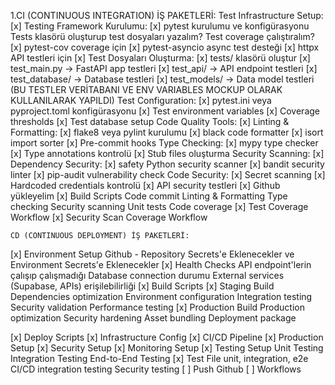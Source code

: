 1.CI (CONTINUOUS INTEGRATION) İŞ PAKETLERİ:
Test Infrastructure Setup:
[x] Testing Framework Kurulumu:
[x] pytest kurulumu ve konfigürasyonu
Tests klasörü oluşturup test dosyaları yazalım?
Test coverage çalıştıralım?
[x] pytest-cov coverage için
[x] pytest-asyncio async test desteği
[x] httpx API testleri için
[x] Test Dosyaları Oluşturma:
[x] tests/ klasörü oluştur
[x] test_main.py → FastAPI app testleri
[x] test_api/ → API endpoint testleri
[x] test_database/ → Database testleri
[x] test_models/ → Data model testleri
(BU TESTLER VERİTABANI VE ENV VARIABLES MOCKUP OLARAK KULLANILARAK YAPILDI)
Test Configuration:
[x] pytest.ini veya pyproject.toml konfigürasyonu
[x] Test environment variables
[x] Coverage thresholds
[x] Test database setup
    Code Quality Tools:
[x] Linting & Formatting:
[x] flake8 veya pylint kurulumu
[x] black code formatter
[x] isort import sorter
[x] Pre-commit hooks
    Type Checking:
[x] mypy type checker
[x] Type annotations kontrolü
[x] Stub files oluşturma
    Security Scanning:
[x] Dependency Security:
[x] safety Python security scanner
[x] bandit security linter
[x] pip-audit vulnerability check
    Code Security:
[x] Secret scanning
[x] Hardcoded credentials kontrolü
[x] API security testleri
[x] Github yükleyelim
[x] Build Scripts
    Code commit
    Linting & Formatting
    Type checking
    Security scanning
    Unit tests
    Code coverage
[x] Test Coverage Workflow
[x] Security Scan Coverage Workflow



    CD (CONTINUOUS DEPLOYMENT) İŞ PAKETLERİ:
[x] Environment Setup
    Github - Repository Secrets'e Eklenecekler ve Environment Secrets'e Eklenecekler
[x] Health Checks
    API endpoint'lerin çalışıp çalışmadığı
    Database connection durumu
    External services (Supabase, APIs) erişilebilirliği
[x] Build Scripts
[x] Staging Build
    Dependencies optimization
    Environment configuration
    Integration testing
    Security validation
    Performance testing
[x] Production Build
    Production optimization
    Security hardening
    Asset bundling
    Deployment package

[x] Deploy Scripts
[x] Infrastructure Config
[x] CI/CD Pipeline
[x] Production Setup
[x] Security Setup
[x] Monitoring Setup
[x] Testing Setup
    Unit Testing
    Integration Testing
    End-to-End Testing
[x] Test File 
    unit, integration, e2e
    CI/CD integration testing
    Security testing
[ ] Push Github
[ ] Workflows